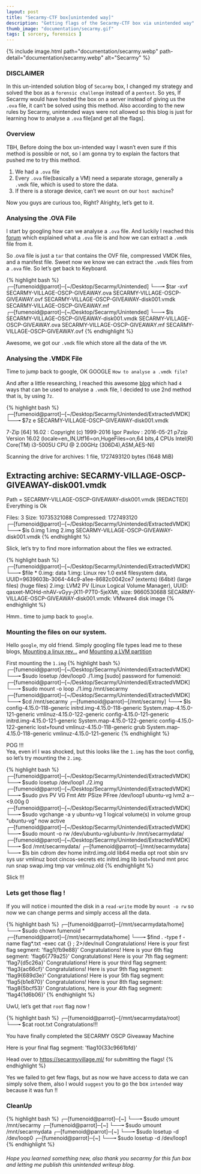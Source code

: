 ```yaml
---
layout: post
title: "Secarmy-CTF box[unintended way]"
description: "Getting flags of the Secarmy-CTF box via unintended way"
thumb_image: "documentation/secarmy.gif"
tags: [ sorcery, forensics ]
---
```


{% include image.html path="documentation/secarmy.webp"
path-detail="documentation/secarmy.webp"
alt="Secarmy" %}

### DISCLAIMER

In this un-intended solution blog of `Secarmy` box, I changed my strategy and solved the box as a `forensic challenge` instead of a `pentest`. So yes, If Secarmy would have hosted the box on a server instead of giving us the `.ova` file, it can’t be solved using this method. Also according to the new rules by Secarmy, unintended ways were not allowed so this blog is just for learning how to analyse a `.ova` file[and get all the flags].

### Overview

TBH, Before doing the box un-intended way I wasn’t even sure if this method is possible or not, so I am gonna try to explain the factors that pushed me to try this method.

1. We had a `.ova` file
2. Every `.ova` file(basically a VM) need a separate storage, generally a `.vmdk` file, which is used to store the data.
3. If there is a storage device, can’t we `mount` on our `host machine`?

Now you guys are curious too, Right? Alrighty, let’s get to it.

### Analysing the .OVA File

I start by googling how can we analyse a `.ova` file. And luckily I reached this [forum](https://forums.virtualbox.org/viewtopic.php?f=1&t=80305) which explained what a `.ova` file is and how we can extract a `.vmdk` file from it.

So .ova file is just a `tar` that contains the OVF file, compressed VMDK files, and a manifest file.
Sweet now we know we can extract the `.vmdk` files from a `.ova` file. So let’s get back to Keyboard.

{% highlight bash %}
┌─[fumenoid@parrot]─[~/Desktop/Secarmy/Unintended]
└──╼ $tar -xvf SECARMY-VILLAGE-OSCP-GIVEAWAY.ova
SECARMY-VILLAGE-OSCP-GIVEAWAY.ovf
SECARMY-VILLAGE-OSCP-GIVEAWAY-disk001.vmdk
SECARMY-VILLAGE-OSCP-GIVEAWAY.mf
┌─[fumenoid@parrot]─[~/Desktop/Secarmy/Unintended]
└──╼ $ls
SECARMY-VILLAGE-OSCP-GIVEAWAY-disk001.vmdk  SECARMY-VILLAGE-OSCP-GIVEAWAY.ova
SECARMY-VILLAGE-OSCP-GIVEAWAY.mf            SECARMY-VILLAGE-OSCP-GIVEAWAY.ovf
{% endhighlight %} 

Awesome, we got our `.vmdk` file which store all the data of the `VM`.

### Analysing the .VMDK File

Time to jump back to google, OK GOOGLE `How to analyse a .vmdk file?`

And after a little researching, I reached this awesome [blog](https://www.altaro.com/vmware/extract-content-vmdk-files/) which had `4` ways that can be used to analyse a `.vmdk` file, I decided to use 2nd method that is, by using `7z`.

{% highlight bash %}
┌─[fumenoid@parrot]─[~/Desktop/Secarmy/Unintended/ExtractedVMDK]
└──╼ $7z e SECARMY-VILLAGE-OSCP-GIVEAWAY-disk001.vmdk

7-Zip [64] 16.02 : Copyright (c) 1999-2016 Igor Pavlov : 2016-05-21
p7zip Version 16.02 (locale=en_IN,Utf16=on,HugeFiles=on,64 bits,4 CPUs Intel(R) Core(TM) i3-5005U CPU @ 2.00GHz (306D4),ASM,AES-NI)

Scanning the drive for archives:
1 file, 1727493120 bytes (1648 MiB)

Extracting archive: SECARMY-VILLAGE-OSCP-GIVEAWAY-disk001.vmdk
--
Path = SECARMY-VILLAGE-OSCP-GIVEAWAY-disk001.vmdk
[REDACTED]
Everything is Ok

Files: 3
Size:       10735321088
Compressed: 1727493120
┌─[fumenoid@parrot]─[~/Desktop/Secarmy/Unintended/ExtractedVMDK]
└──╼ $ls
0.img  1.img  2.img  SECARMY-VILLAGE-OSCP-GIVEAWAY-disk001.vmdk
{% endhighlight %} 

Slick, let’s try to find more information about the files we extracted.

{% highlight bash %}
┌─[fumenoid@parrot]─[~/Desktop/Secarmy/Unintended/ExtractedVMDK]
└──╼ $file *
0.img:                                      data
1.img:                                      Linux rev 1.0 ext4 filesystem data, UUID=9639603b-3064-44c9-a1ee-8682c0042ce7 (extents) (64bit) (large files) (huge files)
2.img:                                      LVM2 PV (Linux Logical Volume Manager), UUID: qasxet-MOHd-nhAV-vGyy-jX11-P7T0-5jeXMt, size: 9660530688
SECARMY-VILLAGE-OSCP-GIVEAWAY-disk001.vmdk: VMware4 disk image
{% endhighlight %} 

Hmm.. time to jump back to `google`.

### Mounting the files on our system.

Hello `google`, my old friend.
Simply googling file types lead me to these blogs, [Mounting a linux rev…](https://superuser.com/questions/995207/how-to-mount-linux-rev-1-0-ext4-filesystem-data-file) and [Mounting a LVM partition](http://www.utilities-online.info/articles/Mount-an-LVM-partition-image-cloned-with-dd/)

First mounting the `1.img`
{% highlight bash %}
┌─[fumenoid@parrot]─[~/Desktop/Secarmy/Unintended/ExtractedVMDK]
└──╼ $sudo losetup /dev/loop0 ./1.img 
[sudo] password for fumenoid: 
┌─[fumenoid@parrot]─[~/Desktop/Secarmy/Unintended/ExtractedVMDK]
└──╼ $sudo mount -o loop ./1.img /mnt/secarmy
┌─[fumenoid@parrot]─[~/Desktop/Secarmy/Unintended/ExtractedVMDK]
└──╼ $cd /mnt/secarmy
┌─[fumenoid@parrot]─[/mnt/secarmy]
└──╼ $ls
config-4.15.0-118-generic  initrd.img-4.15.0-118-generic  System.map-4.15.0-121-generic  vmlinuz-4.15.0-122-generic
config-4.15.0-121-generic  initrd.img-4.15.0-121-generic  System.map-4.15.0-122-generic
config-4.15.0-122-generic  lost+found                     vmlinuz-4.15.0-118-generic
grub                       System.map-4.15.0-118-generic  vmlinuz-4.15.0-121-generic
{% endhighlight %} 

POG !!!<br>
Yea, even irl I was shocked, but this looks like the `1.img` has the `boot` config, so let’s try mounting the `2.img`.

{% highlight bash %}
┌─[fumenoid@parrot]─[~/Desktop/Secarmy/Unintended/ExtractedVMDK]
└──╼ $sudo losetup /dev/loop1 ./2.img 
┌─[fumenoid@parrot]─[~/Desktop/Secarmy/Unintended/ExtractedVMDK]
└──╼ $sudo pvs
  PV         VG        Fmt  Attr PSize  PFree
  /dev/loop1 ubuntu-vg lvm2 a--  <9.00g    0 
┌─[fumenoid@parrot]─[~/Desktop/Secarmy/Unintended/ExtractedVMDK]
└──╼ $sudo vgchange -a y ubuntu-vg
  1 logical volume(s) in volume group "ubuntu-vg" now active
┌─[fumenoid@parrot]─[~/Desktop/Secarmy/Unintended/ExtractedVMDK]
└──╼ $sudo mount -o rw /dev/ubuntu-vg/ubuntu-lv /mnt/secarmydata/
┌─[fumenoid@parrot]─[~/Desktop/Secarmy/Unintended/ExtractedVMDK]
└──╼ $cd /mnt/secarmydata/
┌─[fumenoid@parrot]─[/mnt/secarmydata]
└──╼ $ls
bin   cdrom           dev  home        initrd.img.old  lib64       media  opt   root  sbin  srv       sys  usr  vmlinuz
boot  cincos-secrets  etc  initrd.img  lib             lost+found  mnt    proc  run   snap  swap.img  tmp  var  vmlinuz.old
{% endhighlight %}

Slick !!!

### Lets get those flag !

If you will notice i mounted the disk in a `read-write` mode by `mount -o rw` so now we can change perms and simply access all the data.

{% highlight bash %}
┌─[fumenoid@parrot]─[/mnt/secarmydata/home]
└──╼ $sudo chown fumenoid *
┌─[fumenoid@parrot]─[/mnt/secarmydata/home]
└──╼ $find . -type f -name flag*.txt -exec cat {} \; 2>/dev/null
Congratulations!
Here is your first flag segment: 'flag1{fb9e88}'
Congratulations! Here is your 6th flag segment: 'flag6{779a25}'
Congratulations!
Here is your 7th flag segment: 'flag7{d5c26a}'
Congratulations! Here is your third flag segment: 'flag3{ac66cf}'
Congratulations!
Here is your 9th flag segment: 'flag9{689d3e}'
Congratulations! Here is your 5th flag segment: 'flag5{b1e870}'
Congratulations!
Here is your 8th flag segment: 'flag8{5bcf53}'
Congratulations, here is your 4th flag segment: 'flag4{1d6b06}'
{% endhighlight %} 

UwU, let’s get that `root` flag now !

{% highlight bash %}
┌─[fumenoid@parrot]─[/mnt/secarmydata/root]
└──╼ $cat root.txt 
Congratulations!!!

You have finally completed the SECARMY OSCP Giveaway Machine

Here is your final flag segment: 'flag10{33c9661bfd}'

Head over to https://secarmyvillage.ml/ for submitting the flags!
{% endhighlight %} 

Yes we failed to get few flags, but as now we have access to data we can simply solve them, also I would `suggest` you to go the box `intended` way because it was fun !!

### CleanUp

{% highlight bash %}
┌─[fumenoid@parrot]─[~]
└──╼ $sudo umount /mnt/secarmy
┌─[fumenoid@parrot]─[~]
└──╼ $sudo umount /mnt/secarmydata 
┌─[fumenoid@parrot]─[~]
└──╼ $sudo losetup -d /dev/loop0
┌─[fumenoid@parrot]─[~]
└──╼ $sudo losetup -d /dev/loop1
{% endhighlight %} 

###### Hope you learned something new, also thank you secarmy for this fun box and letting me publish this unintended writeup blog.






